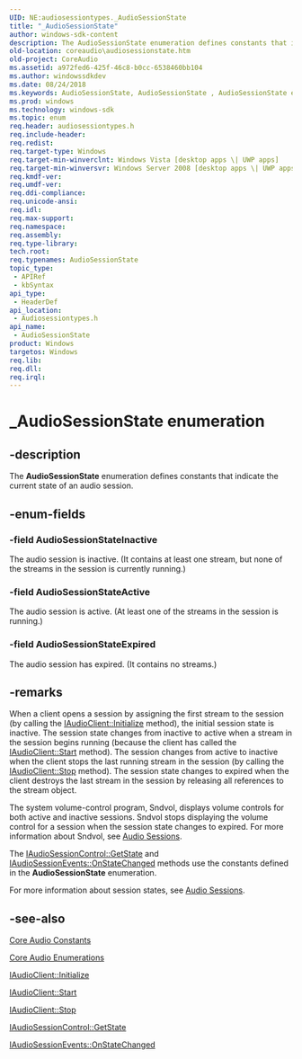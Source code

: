 ```yaml
---
UID: NE:audiosessiontypes._AudioSessionState
title: "_AudioSessionState"
author: windows-sdk-content
description: The AudioSessionState enumeration defines constants that indicate the current state of an audio session.
old-location: coreaudio\audiosessionstate.htm
old-project: CoreAudio
ms.assetid: a972fed6-425f-46c8-b0cc-6538460bb104
ms.author: windowssdkdev
ms.date: 08/24/2018
ms.keywords: AudioSessionState, AudioSessionState , AudioSessionState enumeration [Core Audio], AudioSessionStateActive, AudioSessionStateExpired, AudioSessionStateInactive, _AudioSessionState, audiosessiontypes/AudioSessionState, audiosessiontypes/AudioSessionStateActive, audiosessiontypes/AudioSessionStateExpired, audiosessiontypes/AudioSessionStateInactive, coreaudio.audiosessionstate
ms.prod: windows
ms.technology: windows-sdk
ms.topic: enum
req.header: audiosessiontypes.h
req.include-header: 
req.redist: 
req.target-type: Windows
req.target-min-winverclnt: Windows Vista [desktop apps \| UWP apps]
req.target-min-winversvr: Windows Server 2008 [desktop apps \| UWP apps]
req.kmdf-ver: 
req.umdf-ver: 
req.ddi-compliance: 
req.unicode-ansi: 
req.idl: 
req.max-support: 
req.namespace: 
req.assembly: 
req.type-library: 
tech.root: 
req.typenames: AudioSessionState
topic_type:
 - APIRef
 - kbSyntax
api_type:
 - HeaderDef
api_location:
 - Audiosessiontypes.h
api_name:
 - AudioSessionState
product: Windows
targetos: Windows
req.lib: 
req.dll: 
req.irql: 
---
```


# _AudioSessionState enumeration


## -description



The <b>AudioSessionState</b> enumeration defines constants that indicate the current state of an audio session.




## -enum-fields




### -field AudioSessionStateInactive

The audio session is inactive. (It contains at least one stream, but none of the streams in the session is currently running.)


### -field AudioSessionStateActive

The audio session is active. (At least one of the streams in the session is running.)


### -field AudioSessionStateExpired

The audio session has expired. (It contains no streams.)


## -remarks



When a client opens a session by assigning the first stream to the session (by calling the <a href="https://msdn.microsoft.com/eb778503-06f8-4705-9f8d-9a4fd886ae27">IAudioClient::Initialize</a> method), the initial session state is inactive. The session state changes from inactive to active when a stream in the session begins running (because the client has called the <a href="https://msdn.microsoft.com/706f9833-7f06-4bdc-96d5-6872f6effcb9">IAudioClient::Start</a> method). The session changes from active to inactive when the client stops the last running stream in the session (by calling the <a href="https://msdn.microsoft.com/d5824aa9-0b91-4bee-9c0c-26e12a6b96b5">IAudioClient::Stop</a> method). The session state changes to expired when the client destroys the last stream in the session by releasing all references to the stream object.

The system volume-control program, Sndvol, displays volume controls for both active and inactive sessions. Sndvol stops displaying the volume control for a session when the session state changes to expired. For more information about Sndvol, see <a href="https://msdn.microsoft.com/b8a1b656-a582-4112-99e9-bd575719ebb3">Audio Sessions</a>.

The <a href="https://msdn.microsoft.com/9c0188a1-7982-40f0-9040-bda00473160c">IAudioSessionControl::GetState</a> and <a href="https://msdn.microsoft.com/4ec3e676-cf08-4041-b5bf-5cb429569e03">IAudioSessionEvents::OnStateChanged</a> methods use the constants defined in the <b>AudioSessionState</b> enumeration.

For more information about session states, see <a href="https://msdn.microsoft.com/b8a1b656-a582-4112-99e9-bd575719ebb3">Audio Sessions</a>.




## -see-also




<a href="https://msdn.microsoft.com/9dc9f182-3adf-4171-8829-35debae123da">Core Audio Constants</a>



<a href="https://msdn.microsoft.com/7d25be71-ffbe-4e8c-9a45-cdeb35d10292">Core Audio Enumerations</a>



<a href="https://msdn.microsoft.com/eb778503-06f8-4705-9f8d-9a4fd886ae27">IAudioClient::Initialize</a>



<a href="https://msdn.microsoft.com/706f9833-7f06-4bdc-96d5-6872f6effcb9">IAudioClient::Start</a>



<a href="https://msdn.microsoft.com/d5824aa9-0b91-4bee-9c0c-26e12a6b96b5">IAudioClient::Stop</a>



<a href="https://msdn.microsoft.com/9c0188a1-7982-40f0-9040-bda00473160c">IAudioSessionControl::GetState</a>



<a href="https://msdn.microsoft.com/4ec3e676-cf08-4041-b5bf-5cb429569e03">IAudioSessionEvents::OnStateChanged</a>
 

 

